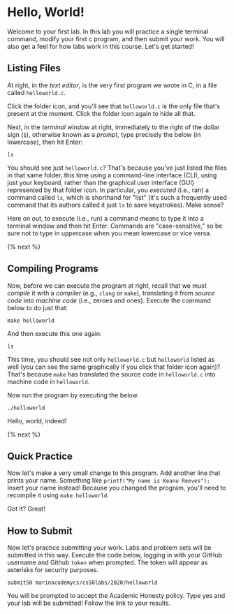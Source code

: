 # Hello, World!

Welcome to your first lab. In this lab you will practice a single terminal command, modify your first c program, and then submit your work. You will also get a feel for how labs work in this course. Let's get started!

## Listing Files

At right, in the *text editor*, is the very first program we wrote in C, in a file called `helloworld.c`.

Click the folder icon, and you'll see that `helloworld.c` is the only file that's present at the moment. Click the folder icon again to hide all that.

Next, in the *terminal window* at right, immediately to the right of the dollar sign (`$`), otherwise known as a *prompt*, type precisely the below (in lowercase), then hit Enter:

```
ls
```

You should see just `helloworld.c`? That's because you've just listed the files in that same folder, this time using a command-line interface (CLI), using just your keyboard, rather than the graphical user interface (GUI) represented by that folder icon. In particular, you *executed* (i.e., ran) a command called `ls`, which is shorthand for "list" (it's such a frequently used command that its authors called it just `ls` to save keystrokes). Make sense?

Here on out, to execute (i.e., run) a command means to type it into a terminal window and then hit Enter. Commands are "case-sensitive," so be sure not to type in uppercase when you mean lowercase or vice versa.

{% next %}

## Compiling Programs

Now, before we can execute the program at right, recall that we must *compile* it with a *compiler* (e.g., `clang` or `make`), translating it from *source code* into *machine code* (i.e., zeroes and ones). Execute the command below to do just that:

```
make helloworld
```

And then execute this one again:

```
ls
```

This time, you should see not only `helloworld.c` but `helloworld` listed as well (you can see the same graphically if you click that folder icon again)? That's because `make` has translated the source code in `helloworld.c` into machine code in `helloworld`.

Now run the program by executing the below.

```
./helloworld
```

Hello, world, indeed!

{% next %}


## Quick Practice

Now let's make a very small change to this program. Add another line that prints your name. Something like `printf("My name is Keanu Reeves");` Insert your name instead! Because you changed the program, you'll need to recompile it using `make helloworld`. 

Got it? Great!


## How to Submit

Now let's practice submitting your work. Labs and problem sets will be submitted in this way. Execute the code below, logging in with your GitHub username and Github `token` when prompted. The token will appear as asterisks for security purposes.

```
submit50 marinacademycs/cs50labs/2020/helloworld
```

You will be prompted to accept the Academic Honesty policy. Type yes and your lab will be submitted! Follow the link to your results.
